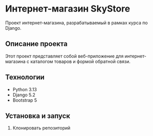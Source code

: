 # Интернет-магазин SkyStore

Проект интернет-магазина, разрабатываемый в рамках курса по Django.

## Описание проекта

Этот проект представляет собой веб-приложение для интернет-магазина с каталогом товаров и формой обратной связи.

## Технологии

- Python 3.13
- Django 5.2
- Bootstrap 5

## Установка и запуск

1. Клонировать репозиторий